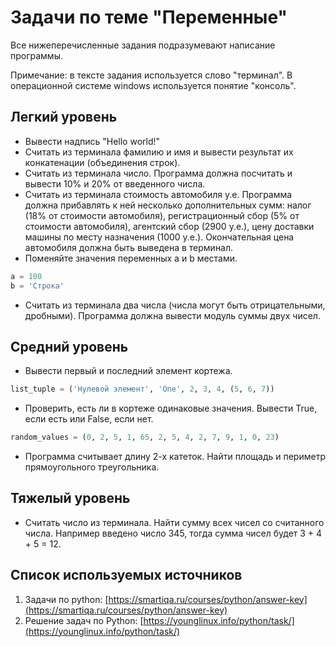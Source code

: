 # Задачи по теме "Переменные"

Все нижеперечисленные задания подразумевают написание программы.

Примечание: в тексте задания используется слово "терминал". В операционной системе windows используется понятие "консоль".

## Легкий уровень

* Вывести надпись "Hello world!"
* Считать из терминала фамилию и имя и вывести результат их конкатенации (объединения строк).
* Считать из терминала число. Программа должна посчитать и вывести 10% и 20% от введенного числа.
* Считать из терминала стоимость автомобиля у.е. Программа должна прибавлять к ней несколько дополнительных сумм: налог (18% от стоимости автомобиля), регистрационный сбор (5% от стоимости автомобиля), агентский сбор (2900 у.е.), цену доставки машины по месту назначения (1000 у.е.). Окончательная цена автомобиля должна быть выведена в терминал.
* Поменяйте значения переменных a и b местами.

```python
a = 100
b = 'Строка'
```

* Считать из терминала два числа (числа могут быть отрицательными, дробными). Программа должна вывести модуль суммы двух чисел.

## Средний уровень

* Вывести первый и последний элемент кортежа.

```python
list_tuple = ('Нулевой элемент', 'One', 2, 3, 4, (5, 6, 7))
```

* Проверить, есть ли в кортеже одинаковые значения. Вывести True, если есть или False, если нет.

```python
random_values = (0, 2, 5, 1, 65, 2, 5, 4, 2, 7, 9, 1, 0, 23)
```

* Программа считывает длину 2-х катеток. Найти площадь и периметр прямоугольного треугольника.

## Тяжелый уровень

* Считать число из терминала. Найти сумму всех чисел со считанного числа. Например введено число 345, тогда сумма чисел будет 3 + 4 + 5 = 12.

## Список используемых источников

1. Задачи по python: [https://smartiqa.ru/courses/python/answer-key](https://smartiqa.ru/courses/python/answer-key)
2. Решение задач по Python: [https://younglinux.info/python/task/](https://younglinux.info/python/task/)
